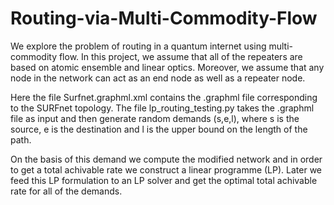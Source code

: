 # Routing-via-Multi-Commodity-Flow
We explore the problem of routing in a quantum internet using multi-commodity flow. In this project, we assume that all of the repeaters are based on atomic ensemble and linear optics. Moreover, we assume that any node in the network can act as an end node as well as a repeater node.

Here the file Surfnet.graphml.xml contains the .graphml file corresponding to the SURFnet topology. The file lp_routing_testing.py takes the .graphml file as input and then generate random demands (s,e,l), where s is the source, e is the destination and l is the upper bound on the length of the path.

On the basis of this demand we compute the modified network and in order to get a total achivable rate we construct a linear programme (LP). Later we feed this LP formulation to an LP solver and get the optimal total achivable rate for all of the demands. 
